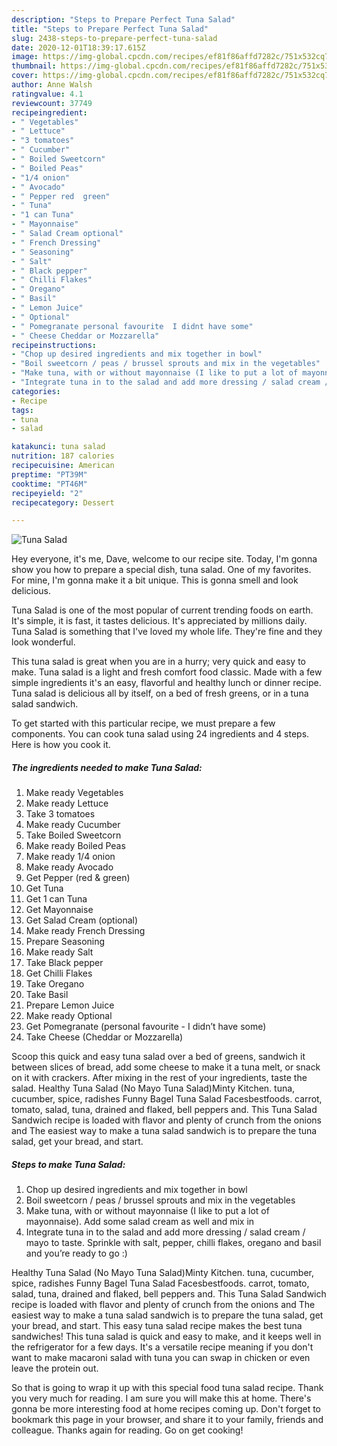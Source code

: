 ```yaml
---
description: "Steps to Prepare Perfect Tuna Salad"
title: "Steps to Prepare Perfect Tuna Salad"
slug: 2438-steps-to-prepare-perfect-tuna-salad
date: 2020-12-01T18:39:17.615Z
image: https://img-global.cpcdn.com/recipes/ef81f86affd7282c/751x532cq70/tuna-salad-recipe-main-photo.jpg
thumbnail: https://img-global.cpcdn.com/recipes/ef81f86affd7282c/751x532cq70/tuna-salad-recipe-main-photo.jpg
cover: https://img-global.cpcdn.com/recipes/ef81f86affd7282c/751x532cq70/tuna-salad-recipe-main-photo.jpg
author: Anne Walsh
ratingvalue: 4.1
reviewcount: 37749
recipeingredient:
- " Vegetables"
- " Lettuce"
- "3 tomatoes"
- " Cucumber"
- " Boiled Sweetcorn"
- " Boiled Peas"
- "1/4 onion"
- " Avocado"
- " Pepper red  green"
- " Tuna"
- "1 can Tuna"
- " Mayonnaise"
- " Salad Cream optional"
- " French Dressing"
- " Seasoning"
- " Salt"
- " Black pepper"
- " Chilli Flakes"
- " Oregano"
- " Basil"
- " Lemon Juice"
- " Optional"
- " Pomegranate personal favourite  I didnt have some"
- " Cheese Cheddar or Mozzarella"
recipeinstructions:
- "Chop up desired ingredients and mix together in bowl"
- "Boil sweetcorn / peas / brussel sprouts and mix in the vegetables"
- "Make tuna, with or without mayonnaise (I like to put a lot of mayonnaise). Add some salad cream as well and mix in"
- "Integrate tuna in to the salad and add more dressing / salad cream / mayo to taste. Sprinkle with salt, pepper, chilli flakes, oregano and basil and you’re ready to go :)"
categories:
- Recipe
tags:
- tuna
- salad

katakunci: tuna salad 
nutrition: 187 calories
recipecuisine: American
preptime: "PT39M"
cooktime: "PT46M"
recipeyield: "2"
recipecategory: Dessert

---
```



![Tuna Salad](https://img-global.cpcdn.com/recipes/ef81f86affd7282c/751x532cq70/tuna-salad-recipe-main-photo.jpg)

Hey everyone, it's me, Dave, welcome to our recipe site. Today, I'm gonna show you how to prepare a special dish, tuna salad. One of my favorites. For mine, I'm gonna make it a bit unique. This is gonna smell and look delicious.

Tuna Salad is one of the most popular of current trending foods on earth. It's simple, it is fast, it tastes delicious. It's appreciated by millions daily. Tuna Salad is something that I've loved my whole life. They're fine and they look wonderful.

This tuna salad is great when you are in a hurry; very quick and easy to make. Tuna salad is a light and fresh comfort food classic. Made with a few simple ingredients it&#39;s an easy, flavorful and healthy lunch or dinner recipe. Tuna salad is delicious all by itself, on a bed of fresh greens, or in a tuna salad sandwich.


To get started with this particular recipe, we must prepare a few components. You can cook tuna salad using 24 ingredients and 4 steps. Here is how you cook it.

<!--inarticleads1-->

##### The ingredients needed to make Tuna Salad:

1. Make ready  Vegetables
1. Make ready  Lettuce
1. Take 3 tomatoes
1. Make ready  Cucumber
1. Take  Boiled Sweetcorn
1. Make ready  Boiled Peas
1. Make ready 1/4 onion
1. Make ready  Avocado
1. Get  Pepper (red &amp; green)
1. Get  Tuna
1. Get 1 can Tuna
1. Get  Mayonnaise
1. Get  Salad Cream (optional)
1. Make ready  French Dressing
1. Prepare  Seasoning
1. Make ready  Salt
1. Take  Black pepper
1. Get  Chilli Flakes
1. Take  Oregano
1. Take  Basil
1. Prepare  Lemon Juice
1. Make ready  Optional
1. Get  Pomegranate (personal favourite - I didn’t have some)
1. Take  Cheese (Cheddar or Mozzarella)


Scoop this quick and easy tuna salad over a bed of greens, sandwich it between slices of bread, add some cheese to make it a tuna melt, or snack on it with crackers. After mixing in the rest of your ingredients, taste the salad. Healthy Tuna Salad (No Mayo Tuna Salad)Minty Kitchen. tuna, cucumber, spice, radishes Funny Bagel Tuna Salad Facesbestfoods. carrot, tomato, salad, tuna, drained and flaked, bell peppers and. This Tuna Salad Sandwich recipe is loaded with flavor and plenty of crunch from the onions and The easiest way to make a tuna salad sandwich is to prepare the tuna salad, get your bread, and start. 

<!--inarticleads2-->

##### Steps to make Tuna Salad:

1. Chop up desired ingredients and mix together in bowl
1. Boil sweetcorn / peas / brussel sprouts and mix in the vegetables
1. Make tuna, with or without mayonnaise (I like to put a lot of mayonnaise). Add some salad cream as well and mix in
1. Integrate tuna in to the salad and add more dressing / salad cream / mayo to taste. Sprinkle with salt, pepper, chilli flakes, oregano and basil and you’re ready to go :)


Healthy Tuna Salad (No Mayo Tuna Salad)Minty Kitchen. tuna, cucumber, spice, radishes Funny Bagel Tuna Salad Facesbestfoods. carrot, tomato, salad, tuna, drained and flaked, bell peppers and. This Tuna Salad Sandwich recipe is loaded with flavor and plenty of crunch from the onions and The easiest way to make a tuna salad sandwich is to prepare the tuna salad, get your bread, and start. This easy tuna salad recipe makes the best tuna sandwiches! This tuna salad is quick and easy to make, and it keeps well in the refrigerator for a few days. It&#39;s a versatile recipe meaning if you don&#39;t want to make macaroni salad with tuna you can swap in chicken or even leave the protein out. 

So that is going to wrap it up with this special food tuna salad recipe. Thank you very much for reading. I am sure you will make this at home. There's gonna be more interesting food at home recipes coming up. Don't forget to bookmark this page in your browser, and share it to your family, friends and colleague. Thanks again for reading. Go on get cooking!
